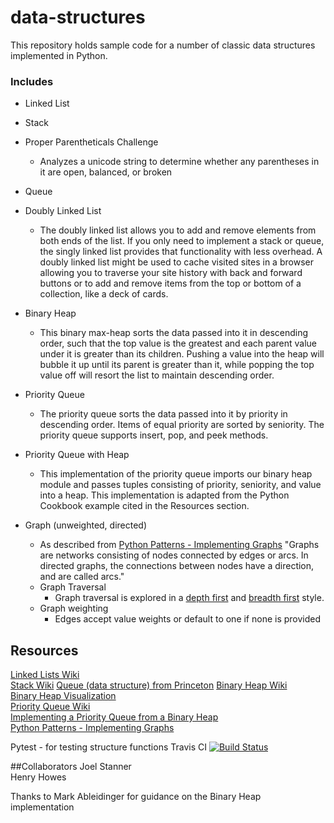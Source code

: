 # data-structures

This repository holds sample code for a number of classic data structures implemented in Python.

### Includes

* Linked List  
* Stack
* Proper Parentheticals Challenge
    - Analyzes a unicode string to determine whether any parentheses in it are open, balanced, or broken
* Queue
* Doubly Linked List
    - The doubly linked list allows you to add and remove elements from both ends of the list. If you only need to implement a stack or queue, the singly linked list provides that functionality with less overhead. A doubly linked list might be used to cache visited sites in a browser allowing you to traverse your site history with back and forward buttons or to add and remove items from the top or bottom of a collection, like a deck of cards.
* Binary Heap
    - This binary max-heap sorts the data passed into it in descending order, such that the top value is the greatest and each parent value under it is greater than its children. Pushing a value into the heap will bubble it up until its parent is greater than it, while popping the top value off will resort the list to maintain descending order.
* Priority Queue
    - The priority queue sorts the data passed into it by priority in descending order. Items of equal priority are sorted by seniority. The priority queue supports insert, pop, and peek methods.
* Priority Queue with Heap
    - This implementation of the priority queue imports our binary heap module and passes tuples consisting of priority, seniority, and value into a heap. This implementation is adapted from the Python Cookbook example cited in the Resources section.

* Graph (unweighted, directed)
    -  As described from [Python Patterns - Implementing Graphs](https://www.python.org/doc/essays/graphs/) "Graphs are networks consisting of nodes connected by edges or arcs. In directed graphs, the connections between nodes have a direction, and are called arcs."
    - Graph Traversal
        - Graph traversal is explored in a [depth first](http://en.wikipedia.org/wiki/Depth-first_search) and [breadth first](http://en.wikipedia.org/wiki/Breadth-first_search) style.
    - Graph weighting
        - Edges accept value weights or default to one if none is provided

## Resources
[Linked Lists Wiki](http://en.wikipedia.org/wiki/Linked_list)  
[Stack Wiki](http://en.wikipedia.org/wiki/Stack_(abstract_data_type))  
[Queue (data structure) from Princeton](http://www.princeton.edu/~achaney/tmve/wiki100k/docs/Queue_(data_structure).html)
[Binary Heap Wiki](http://en.wikipedia.org/wiki/Binary_heap)  
[Binary Heap Visualization](http://www.comp.nus.edu.sg/~stevenha/visualization/heap.html)  
[Priority Queue Wiki](http://en.wikipedia.org/wiki/Priority_queue)  
[Implementing a Priority Queue from a Binary Heap](https://www.safaribooksonline.com/library/view/python-cookbook-3rd/9781449357337/ch01s05.html)  
[Python Patterns - Implementing Graphs](https://www.python.org/doc/essays/graphs/)


Pytest - for testing structure functions
Travis CI
[![Build Status](https://travis-ci.org/henrykh/data-structures.svg)](https://travis-ci.org/henrykh/data-structures)


##Collaborators
Joel Stanner  
Henry Howes

Thanks to Mark Ableidinger for guidance on the Binary Heap implementation
